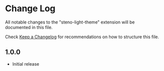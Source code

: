 # Change Log

All notable changes to the "steno-light-theme" extension will be documented in this file.

Check [Keep a Changelog](http://keepachangelog.com/) for recommendations on how to structure this file.

## 1.0.0

- Initial release
